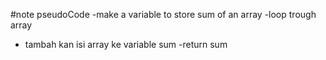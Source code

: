 #note pseudoCode
-make a variable to store sum of an array
-loop trough array
- tambah kan isi array ke variable sum
-return sum

